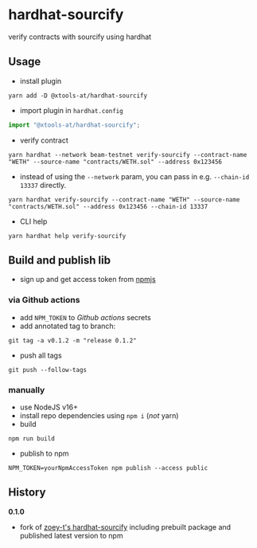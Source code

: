 # hardhat-sourcify
verify contracts with sourcify using hardhat

## Usage
- install plugin
```shell
yarn add -D @xtools-at/hardhat-sourcify
```

- import plugin in `hardhat.config`
```typescript
import "@xtools-at/hardhat-sourcify";
```

- verify contract
```shell
yarn hardhat --network beam-testnet verify-sourcify --contract-name "WETH" --source-name "contracts/WETH.sol" --address 0x123456
```

  - instead of using the `--network` param, you can pass in e.g. `--chain-id 13337` directly.
```shell
yarn hardhat verify-sourcify --contract-name "WETH" --source-name "contracts/WETH.sol" --address 0x123456 --chain-id 13337
```

- CLI help
```shell
yarn hardhat help verify-sourcify
```

## Build and publish lib

- sign up and get access token from [npmjs](https://npmjs.com)

### via Github actions

- add `NPM_TOKEN` to _Github actions_ secrets
- add annotated tag to branch:
```shell
git tag -a v0.1.2 -m "release 0.1.2"
```

- push all tags
```shell
git push --follow-tags
```

### manually

- use NodeJS v16+
- install repo dependencies using `npm i` (_not_ yarn)
- build
```shell
npm run build
```

- publish to npm
```shell
NPM_TOKEN=yourNpmAccessToken npm publish --access public
```

## History

**0.1.0**

- fork of [zoey-t's hardhat-sourcify](https://github.com/zoey-t/hardhat-sourcify) including prebuilt package and published latest version to npm

